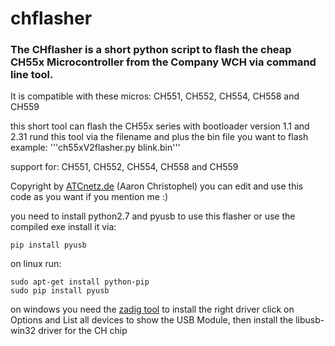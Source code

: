 # chflasher


### The CHflasher is a short python script to flash the cheap CH55x Microcontroller from the Company WCH via command line tool.

It is compatible with these micros: CH551, CH552, CH554, CH558 and CH559

this short tool can flash the CH55x series with bootloader version 1.1 and 2.31
rund this tool via the filename and plus the bin file you want to flash example:
'''ch55xV2flasher.py blink.bin'''

support for: CH551, CH552, CH554, CH558 and CH559

Copyright by [ATCnetz.de](https://ATCnetz.de) (Aaron Christophel) you can edit and use this code as you want if you mention me :)

you need to install python2.7 and pyusb to use this flasher or use the compiled exe
install it via:
```
pip install pyusb
```

on linux run: 
```
sudo apt-get install python-pip
sudo pip install pyusb
```

on windows you need the [zadig tool](https://zadig.akeo.ie/) to install the right driver
click on Options and List all devices to show the USB Module, then install the libusb-win32 driver for the CH chip
